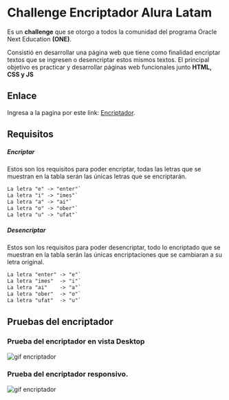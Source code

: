 # Challenge Encriptador Alura Latam

Es un **challenge** que se otorgo a todos la comunidad del programa Oracle Next Education **(ONE)**.

Consistió en desarrollar una página web que tiene como finalidad encriptar textos que se ingresen o desencriptar estos mismos textos. El principal objetivo es practicar y desarrollar páginas web funcionales junto **HTML, CSS y JS**

## Enlace

Ingresa a la pagina por este link:  [Encriptador](https://luisvazquezcarrillo.github.io/EncriptadorL/).

## Requisitos

##### Encriptar
Estos son los requisitos para poder encriptar, todas las letras que se muestran en la tabla serán las únicas letras que se encriptarán.

```markdown
La letra "e" -> "enter"`
La letra "i" -> "imes"`
La letra "a" -> "ai"`
La letra "o" -> "ober"`
La letra "u" -> "ufat"`
```

##### Desencriptar
Estos son los requisitos para poder desencriptar, todo lo encriptado que se muestran en la tabla serán las únicas encriptaciones que se cambiaran a su letra original.

```markdown
La letra "enter" -> "e"`
La letra "imes"  -> "i"`
La letra "ai"    -> "a"`
La letra "ober"  -> "o"`
La letra "ufat"  -> "u"`
```



## Pruebas del encriptador

### Prueba del encriptador en vista Desktop
![gif encriptador](https://i.imgur.com/BQ3z87c.gif)

### Prueba del encriptador responsivo.
![gif encriptador](https://i.imgur.com/UuKBlZC.gif)

